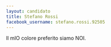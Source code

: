 ```yaml
---
layout: candidato
title: Stefano Rossi
facebook_username: stefano.rossi.92505
---
```

Il mIO colore preferito siamo NOI.